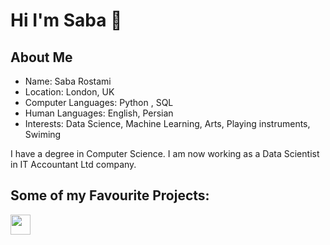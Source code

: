 # Hi I'm Saba 👋

## About Me
- Name: Saba Rostami
- Location: London, UK
- Computer Languages: Python , SQL
- Human Languages: English, Persian
- Interests: Data Science, Machine Learning, Arts, Playing instruments, Swiming

I have a degree in Computer Science. I am now working as a Data Scientist in IT Accountant Ltd company.

## Some of my Favourite Projects:

<img height="32" width="32" src="https://cdn.simpleicons.org/simpleicons" />
